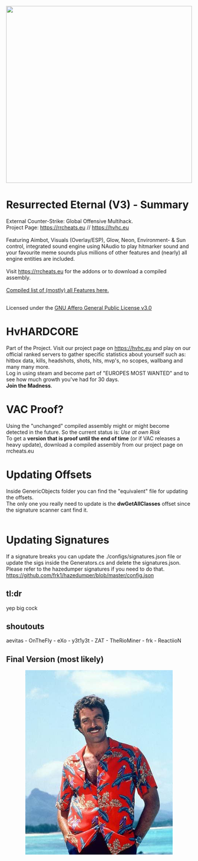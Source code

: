 <p align="center">
  <img width="100%" height="480" src="https://rrcheats.eu/assets/flex/beautiful.jpg">
</p>

# Resurrected Eternal (V3) - Summary
External Counter-Strike: Global Offensive Multihack.<br>
Project Page: https://rrcheats.eu // https://hvhc.eu<br><br>
Featuring Aimbot, Visuals (Overlay/ESP), Glow, Neon, Environment- & Sun control, integrated sound engine using NAudio to play hitmarker sound and your favourite meme sounds plus millions of other features and (nearly) all engine entities are included.<br><br>
Visit https://rrcheats.eu for the addons or to download a compiled assembly.<br>
<br>
<a href="https://rrcheats.eu/page/features">Compiled list of (mostly) all Features here.</a>

<br>
Licensed under the <a href="https://github.com/sirk1x/ResurrectedEternal/blob/main/LICENSE">GNU Affero General Public License v3.0</a>

# HvHARDCORE
Part of the Project. Visit our project page on https://hvhc.eu and play on our official ranked servers to gather specific statistics about yourself such as: <br>hitbox data, kills, headshots, shots, hits, mvp's, no scopes, wallbang and many many more.<br>
Log in using steam and become part of "EUROPES MOST WANTED" and to see how much growth you've had for 30 days.<br>
<strong>Join the Madness</strong>.

# VAC Proof?
Using the "unchanged" compiled assembly might or might become detected in the future. So the current status is: <em style="colo: goldenrod;">Use at own Risk</em><br>
To get a <strong>version that is proof until the end of time</strong> (or if VAC releases a heavy update), download a compiled assembly from our project page on rrcheats.eu

# Updating Offsets
Inside GenericObjects folder you can find the "equivalent" file for updating the offsets.<br>
The only one you really need to update is the <strong>dwGetAllClasses</strong> offset since the signature scanner cant find it.<br>
<br>
# Updating Signatures
If a signature breaks you can update the ./configs/signatures.json file or update the sigs inside the Generators.cs and delete the signatures.json. <br>Please refer to the hazedumper signatures if you need to do that.<br>https://github.com/frk1/hazedumper/blob/master/config.json

## tl:dr
yep big cock

## shoutouts

aevitas - OnTheFly - eXo - y3t1y3t - ZAT - TheRioMiner - frk - ReactiioN

## Final Version (most likely)
<p align="center">
  <img src="https://github.com/sirk1x/ResurrectedEternal/blob/main/magnum.jpg?raw=true">
</p>

